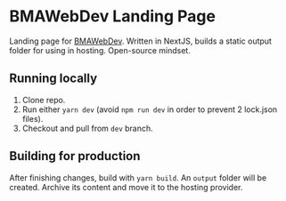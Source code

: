 # BMAWebDev Landing Page

Landing page for [BMAWebDev](https://bmawebdev.ro). Written in NextJS, builds a static output folder for using in hosting. Open-source mindset.

## Running locally

1. Clone repo.
2. Run either ```yarn dev``` (avoid ```npm run dev``` in order to prevent 2 lock.json files).
3. Checkout and pull from ```dev``` branch.

## Building for production

After finishing changes, build with ```yarn build```. An ```output``` folder will be created. Archive its content and move it to the hosting provider.

